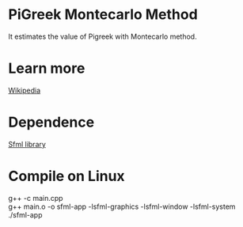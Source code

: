 # PiGreek Montecarlo Method
It estimates the value of Pigreek with Montecarlo method.

# Learn more
[Wikipedia](https://en.wikipedia.org/wiki/Monte_Carlo_method)

# Dependence
[Sfml library](https://www.sfml-dev.org/) 

# Compile on Linux  
g++ -c main.cpp  
g++ main.o -o sfml-app -lsfml-graphics -lsfml-window -lsfml-system  
./sfml-app
